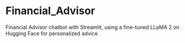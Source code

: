 # Financial_Advisor
Financial Advisor chatbot with Streamlit, using a fine-tuned LLaMA 2 on Hugging Face for personalized advice
